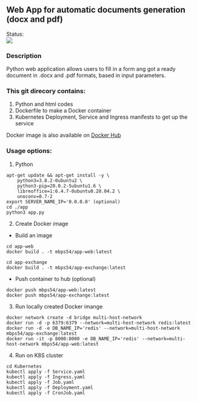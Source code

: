 ## Web App for automatic documents generation (docx and pdf)
Status:<br><img src="https://github.com/mbps54/web_doc_app/actions/workflows/ci-process.yaml/badge.svg"><br>
### Description
Python web application allows users to fill in a form ang got a ready document in .docx and .pdf formats, based in input parameters.

### This git direcory contains:
1. Python and html codes
2. Dockerfile to make a Docker container
3. Kubernetes Deployment, Service and Ingress manifests to get up the service

Docker image is also available on [Docker Hub](https://hub.docker.com/r/mbps54/web_doc_app)

### Usage options:
1. Python
```
apt-get update && apt-get install -y \
    python3=3.8.2-0ubuntu2 \
    python3-pip=20.0.2-5ubuntu1.6 \
    libreoffice=1:6.4.7-0ubuntu0.20.04.2 \
    unoconv=0.7-2
export SERVER_NAME_IP='0.0.0.0' (optional)
cd ./app
python3 app.py
```

2. Create Docker image
- Build an image
```
cd app-web
docker build . -t mbps54/app-web:latest

cd app-exchange
docker build . -t mbps54/app-exchange:latest
```
- Push container to hub (optional)
```
docker push mbps54/app-web:latest
docker push mbps54/app-exchange:latest
```

3. Run locally created Docker imange
```
docker network create -d bridge multi-host-network
docker run -d -p 6379:6379 --network=multi-host-network redis:latest
docker run -d -e DB_NAME_IP='redis' --network=multi-host-network mbps54/app-exchange:latest
docker run -it -p 8000:8000 -e DB_NAME_IP='redis' --network=multi-host-network mbps54/app-web:latest
```

4. Run on K8S cluster
```
cd Kubernetes
kubectl apply -f Service.yaml
kubectl apply -f Ingress.yaml
kubectl apply -f Job.yaml
kubectl apply -f Deployment.yaml
kubectl apply -f CronJob.yaml
```